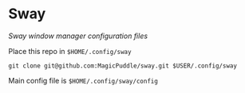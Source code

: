 # Sway

*Sway window manager configuration files*

Place this repo in `$HOME/.config/sway`
    
    git clone git@github.com:MagicPuddle/sway.git $USER/.config/sway
    
Main config file is `$HOME/.config/sway/config`
